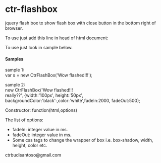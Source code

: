# ctr-flashbox
jquery flash box to show flash box with close button in the bottom right of browser.

To use just add this line in head of html document:
		<script type="text/javascript" src="js/bootstrapmodal.js"></script>

To use just look in sample below.
<h4>Samples</h4>
sample 1:<br/>
var s = new CtrFlashBox('Wow flashed!!!');

sample 2:<br/>
new CtrFlashBox('Wow flashed!!!<br/>really??', {width:'100px', height:'50px', backgroundColor:'black':,color:'white',fadeIn:2000, fadeOut:500);

Constructor:
function(html,options)

The list of options:
<ul>
<li>fadeIn: integer value in ms.</li>
<li>fadeOut: integer value in ms.</li>
<li>Some css tags to change the wrapper of box i.e. box-shadow, width, height, color etc.</li>
</ul>
ctrbudisantoso@gmail.com
